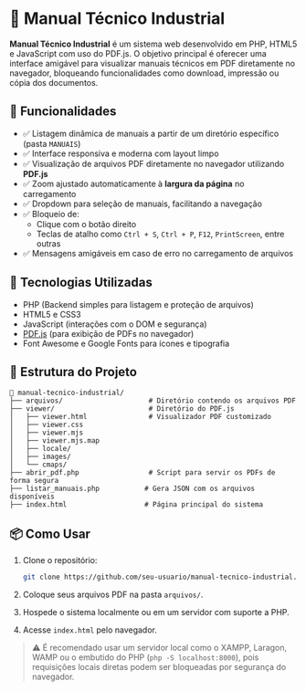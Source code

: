 # 📘 Manual Técnico Industrial

**Manual Técnico Industrial** é um sistema web desenvolvido em PHP, HTML5 e JavaScript com uso do PDF.js. O objetivo principal é oferecer uma interface amigável para visualizar manuais técnicos em PDF diretamente no navegador, bloqueando funcionalidades como download, impressão ou cópia dos documentos.

## 🚀 Funcionalidades

- ✅ Listagem dinâmica de manuais a partir de um diretório específico (pasta `MANUAIS`)
- ✅ Interface responsiva e moderna com layout limpo
- ✅ Visualização de arquivos PDF diretamente no navegador utilizando **PDF.js**
- ✅ Zoom ajustado automaticamente à **largura da página** no carregamento
- ✅ Dropdown para seleção de manuais, facilitando a navegação
- ✅ Bloqueio de:
  - Clique com o botão direito
  - Teclas de atalho como `Ctrl + S`, `Ctrl + P`, `F12`, `PrintScreen`, entre outras
- ✅ Mensagens amigáveis em caso de erro no carregamento de arquivos

## 🧠 Tecnologias Utilizadas

- PHP (Backend simples para listagem e proteção de arquivos)
- HTML5 e CSS3
- JavaScript (interações com o DOM e segurança)
- [PDF.js](https://mozilla.github.io/pdf.js/) (para exibição de PDFs no navegador)
- Font Awesome e Google Fonts para ícones e tipografia

## 📁 Estrutura do Projeto

```
📂 manual-tecnico-industrial/
├── arquivos/                     # Diretório contendo os arquivos PDF
├── viewer/                       # Diretório do PDF.js
│   ├── viewer.html               # Visualizador PDF customizado
│   ├── viewer.css
│   ├── viewer.mjs
│   ├── viewer.mjs.map
│   ├── locale/
│   ├── images/
│   └── cmaps/
├── abrir_pdf.php                 # Script para servir os PDFs de forma segura
├── listar_manuais.php           # Gera JSON com os arquivos disponíveis
├── index.html                   # Página principal do sistema
```

## 📦 Como Usar

1. Clone o repositório:
   ```bash
   git clone https://github.com/seu-usuario/manual-tecnico-industrial.git
   ```

2. Coloque seus arquivos PDF na pasta `arquivos/`.

3. Hospede o sistema localmente ou em um servidor com suporte a PHP.

4. Acesse `index.html` pelo navegador.

> ⚠️ É recomendado usar um servidor local como o XAMPP, Laragon, WAMP ou o embutido do PHP (`php -S localhost:8000`), pois requisições locais diretas podem ser bloqueadas por segurança do navegador.

